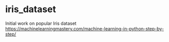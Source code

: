 # iris_dataset
Initial work on popular Iris dataset 
https://machinelearningmastery.com/machine-learning-in-python-step-by-step/
